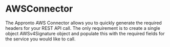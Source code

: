 # AWSConnector
The Appronto AWS Connector allows you to quickly generate the required headers for your REST API call. The only requirement is to create a single object AWSv4Signature object and populate this with the required fields for the service you would like to call.
